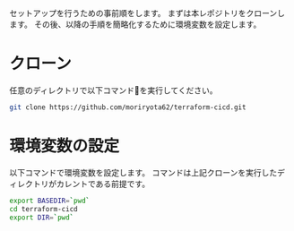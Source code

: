 セットアップを行うための事前順をします。
まずは本レポジトリをクローンします。
その後、以降の手順を簡略化するために環境変数を設定します。

# クローン

任意のディレクトリで以下コマンドを実行してください。

``` sh
git clone https://github.com/moriryota62/terraform-cicd.git
```

# 環境変数の設定

以下コマンドで環境変数を設定します。
コマンドは上記クローンを実行したディレクトリがカレントである前提です。

``` sh
export BASEDIR=`pwd`
cd terraform-cicd
export DIR=`pwd`
```